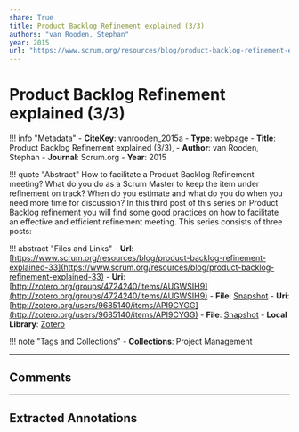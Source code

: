 ```yaml
---
share: True
title: Product Backlog Refinement explained (3/3)
authors: "van Rooden, Stephan"
year: 2015
url: "https://www.scrum.org/resources/blog/product-backlog-refinement-explained-33"
---
```

# Product Backlog Refinement explained (3/3)

!!! info "Metadata"
	- **CiteKey**: vanrooden_2015a
	- **Type**: webpage
	- **Title**: Product Backlog Refinement explained (3/3), 
	- **Author**: van Rooden, Stephan
	- **Journal**: Scrum.org 
	- **Year**: 2015 

!!! quote "Abstract"
	How to facilitate a Product Backlog Refinement meeting? What do you do as a Scrum Master to keep the item under refinement on track? When do you estimate and what do you do when you need more time for discussion? In this third post of this series on Product Backlog refinement you will find some good practices on how to facilitate an effective and efficient refinement meeting.
	This series consists of three posts:

!!! abstract "Files and Links"
	- **Url**: [https://www.scrum.org/resources/blog/product-backlog-refinement-explained-33](https://www.scrum.org/resources/blog/product-backlog-refinement-explained-33)
	- **Uri**: [http://zotero.org/groups/4724240/items/AUGWSIH9](http://zotero.org/groups/4724240/items/AUGWSIH9)
	- **File**: [Snapshot](file:///Users/jan/Zotero/storage/XNRPEPVU/product-backlog-refinement-explained-33.html)
	- **Uri**: [http://zotero.org/users/9685140/items/API9CYGG](http://zotero.org/users/9685140/items/API9CYGG)
	- **File**: [Snapshot](file:///Users/jan/Zotero/storage/BHG3X3DT/product-backlog-refinement-explained-33.html)
	- **Local Library**: [Zotero]((zotero://select/library/items/API9CYGG))

!!! note "Tags and Collections"
	- **Collections**: Project Management

----

## Comments



----

## Extracted Annotations